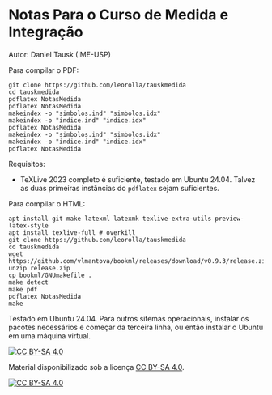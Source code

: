 # Notas Para o Curso de Medida e Integração

Autor: Daniel Tausk (IME-USP)

Para compilar o PDF:

    git clone https://github.com/leorolla/tauskmedida
    cd tauskmedida
    pdflatex NotasMedida
    pdflatex NotasMedida
    makeindex -o "simbolos.ind" "simbolos.idx"
    makeindex -o "indice.ind" "indice.idx"
    pdflatex NotasMedida
    makeindex -o "simbolos.ind" "simbolos.idx"
    makeindex -o "indice.ind" "indice.idx"
    pdflatex NotasMedida

Requisitos:

- TeXLive 2023 completo é suficiente, testado em Ubuntu 24.04. Talvez as duas primeiras instâncias do `pdflatex` sejam suficientes.

Para compilar o HTML:

    apt install git make latexml latexmk texlive-extra-utils preview-latex-style
    apt install texlive-full # overkill
    git clone https://github.com/leorolla/tauskmedida
    cd tauskmedida
    wget https://github.com/vlmantova/bookml/releases/download/v0.9.3/release.zip
    unzip release.zip
    cp bookml/GNUmakefile .
    make detect
    make pdf
    pdflatex NotasMedida
    make

Testado em Ubuntu 24.04. Para outros sitemas operacionais, instalar os pacotes necessários e começar da terceira linha, ou então instalar o Ubuntu em uma máquina virtual.

[![CC BY-SA 4.0][cc-by-sa-shield]][cc-by-sa]

Material disponibilizado sob a licença
[CC BY-SA 4.0][cc-by-sa].

[![CC BY-SA 4.0][cc-by-sa-image]][cc-by-sa]

[cc-by-sa]: http://creativecommons.org/licenses/by-sa/4.0/
[cc-by-sa-image]: https://licensebuttons.net/l/by-sa/4.0/88x31.png
[cc-by-sa-shield]: https://img.shields.io/badge/License-CC%20BY--SA%204.0-lightgrey.svg


